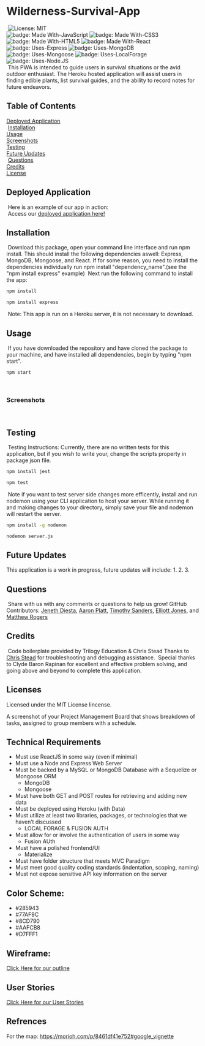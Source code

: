 # Wilderness-Survival-App
​
![License: MIT](https://img.shields.io/badge/license-MIT%20License-blue.svg) </br>
![badge: Made With-JavaScript](https://img.shields.io/badge/Made%20With-JavaScript-Yellow) ![badge: Made With-CSS3](https://img.shields.io/badge/Made%20With-CSS3-Yellow) ![badge: Made With-HTML5](https://img.shields.io/badge/Made%20With-HTML5-Yellow) ![badge: Made With-React](https://img.shields.io/badge/Made%20With-React-Yellow) </br>
![badge: Uses-Express](https://img.shields.io/badge/Uses-Express-red) ![badge: Uses-MongoDB](https://img.shields.io/badge/Uses-MongoDB-red) ![badge: Uses-Mongoose](https://img.shields.io/badge/Uses-Mongoose-red) ![badge: Uses-LocalForage](https://img.shields.io/badge/Uses-LocalForage-orange) ![badge: Uses-Node.JS](https://img.shields.io/badge/Uses-Node.JS-orange)</br>
​
This PWA is intended to guide users in survival situations or the avid outdoor enthusiast. The Heroku hosted application will assist users in finding edible plants, list survival guides, and the ability to record notes for future endeavors. 
​
## Table of Contents
[Deployed Application](https://github.com/Rogers-Development-Services/Wilderness-Survival-App.github.io#deployed-application)</br>
​
[Installation](https://github.com/Rogers-Development-Services/Wilderness-Survival-App.io#installation)</br>
​
[Usage](https://github.com/Rogers-Development-Services/Wilderness-Survival-App.io#usage)</br>
​
[Screenshots](https://github.com/Rogers-Development-Services/Wilderness-Survival-App.io#screenshots)</br>
​
[Testing](https://github.com/Rogers-Development-Services/Wilderness-Survival-App.io#testing)</br>
​
[Future Updates](https://github.com/Rogers-Development-Services/Wilderness-Survival-App.io#future-updates)</br>
​
[Questions](https://github.com/Rogers-Development-Services/Wilderness-Survival-App.io#questions)</br>
​
[Credits](https://github.com/Rogers-Development-Services/Wilderness-Survival-App.io#credits)</br>
​
[License](https://github.com/Rogers-Development-Services/Wilderness-Survival-App.io#license)
​
## Deployed Application
​
Here is an example of our app in action:</br> 
​
Access our [deployed application here!]()
​
## Installation
​
Download this package, open your command line interface and run npm install. This should install the following dependencies aswell: Express, MongoDB, Mongoose, and React.  If for some reason, you need to install the dependencies individually run npm install "dependency_name".(see the "npm install express" example)
​
Next run the following command to install the app: 
​
```bash
npm install 
```
```bash
npm install express
```
​
Note: This app is run on a Heroku server, it is not necessary to download.
​
## Usage 
​
If you have downloaded the repository and have cloned the package to your machine, and have installed all dependencies, begin by typing "npm start". 
​
```bash
npm start 
```
​​
### Screenshots
​

## Testing
​
Testing Instructions: Currently, there are no written tests for this application, but if you wish to write your, change the scripts property in package json file.
​
```bash
npm install jest
```
```bash
npm test
```
​
Note if you want to test server side changes more efficently, install and run nodemon using your CLI application to host your server. While running it and making changes to your directory, simply save your file and nodemon will restart the server.
​
```bash
npm install -g nodemon
```
```bash
nodemon server.js
```
## Future Updates
This application is a work in progress, future updates will include: 
1. 
2. 
3. 

## Questions
​
Share with us with any comments or questions to help us grow! 
​
GitHub Contributors: 
[Jeneth Diesta](https://github.com/jen6one9), 
[Aaron Platt](https://github.com/aaronkplatt), 
[Timothy Sanders](https://github.com/tbsanders5), 
[Elliott Jones](https://github.com/JonesElliott), and [Matthew Rogers](https://www.github.com/Rogers-Development-Services) 
​
## Credits
​
Code boilerplate provided by Trilogy Education & Chris Stead
​
Thanks to [Chris Stead](https://github.com/cmstead) for troubleshooting and debugging assistance.
​
Special thanks to Clyde Baron Rapinan for excellent and effective problem solving, and going above and beyond to complete this application.
​
## Licenses

Licensed under the MIT License lincense.

A screenshot of your Project Management Board that shows breakdown of tasks, assigned to group members with a schedule.

## Technical Requirements
* Must use ReactJS in some way (even if minimal)
* Must use a Node and Express Web Server
* Must be backed by a MySQL or MongoDB Database with a Sequelize or Mongoose ORM  
    * MongoDB
    * Mongoose
* Must have both GET and POST routes for retrieving and adding new data
* Must be deployed using Heroku (with Data)
* Must utilize at least two libraries, packages, or technologies that we haven’t discussed
    * LOCAL FORAGE & FUSION AUTH
* Must allow for or involve the authentication of users in some way
    * Fusion AUth
* Must have a polished frontend/UI 
    * Materialize 
* Must have folder structure that meets MVC Paradigm
* Must meet good quality coding standards (indentation, scoping, naming)
* Must not expose sensitive API key information on the server

## Color Scheme:
* #285943
* #77AF9C
* #8CD790
* #AAFCB8
* #D7FFF1

## Wireframe: 
[Click Here for our outline](https://slack-imgs.com/?c=1&o1=ro&url=https%3A%2F%2Fs3.amazonaws.com%2Fassets.mockflow.com%2Fapp%2Fwireframepro%2Fcompany%2FCa7256b44d73b4257b2884d30210e64e7%2Fprojects%2FMe6dd3a2e9e27ee5c72cf4f76de3a33f41605552968657%2Fpages%2Ff9fd5991f23545a2a75188c6718a3ba2%2Fimage%2Ff9fd5991f23545a2a75188c6718a3ba2.png)

## User Stories
[Click Here for our User Stories]()

## Refrences
For the map: https://morioh.com/p/8461df41e752#google_vignette
